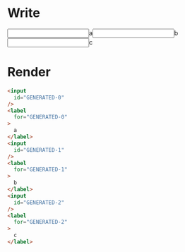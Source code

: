 # Write
  <!--M#s0-0--><input data-marko-key="@a s0-0" id=s0-0-a><label for=s0-0-a>a</label><input data-marko-key="@b s0-0" id=s0-0-b><label for=s0-0-b>b</label><input data-marko-key="@c s0-0" id=s0-0-c><label for=s0-0-c>c</label><!--M/--><script>$MC=(window.$MC||[]).concat({"w":[["s0-0",0,0,{"f":4}]],"t":["<fixture-dir>/template.marko"]})</script>

# Render
```html
<input
  id="GENERATED-0"
/>
<label
  for="GENERATED-0"
>
  a
</label>
<input
  id="GENERATED-1"
/>
<label
  for="GENERATED-1"
>
  b
</label>
<input
  id="GENERATED-2"
/>
<label
  for="GENERATED-2"
>
  c
</label>
```